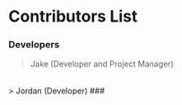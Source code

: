 # Contributors List
### Developers
> Jake (Developer and Project Manager)
</br>
> Jordan (Developer)
###
